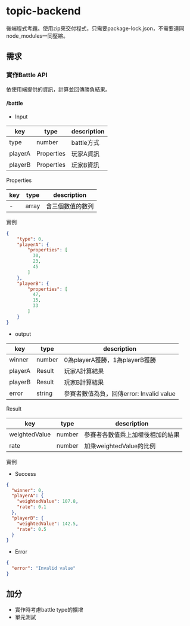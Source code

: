 # topic-backend
後端程式考題。使用zip來交付程式，只需要package-lock.json，不需要連同node_modules一同壓縮。
## 需求
### 實作Battle API
依使用端提供的資訊，計算並回傳勝負結果。
#### /battle
* Input

|key| type       | description |
|---|------------|-------------|
|type| number     | battle方式    |
|playerA| Properties | 玩家A資訊       |
|playerB| Properties | 玩家B資訊       |

Properties

| key |type| description |
|-----|---|-------------|
| -   | array |含三個數值的數列|
實例
```json
{
    "type": 0,
    "playerA": {
        "properties": [
          30,
          23,
          45
        ]
    },
    "playerB": {
        "properties": [
          47,
          15,
          33
        ]
    }
}
```

* output

| key     | type   | description             |
|---------|--------|-------------------------|
| winner  | number | 0為playerA獲勝，1為playerB獲勝 |
| playerA | Result | 玩家A計算結果                 |
| playerB | Result | 玩家B計算結果                 |
| error   | string |參賽者數值為負，回傳error: Invalid value|
Result

| key     | type   | description             |
|---------|--------|-------------------------|
|weightedValue| number |參賽者各數值乘上加權後相加的結果|
|rate| number |加乘weightedValue的比例|

實例
* Success
```json
{
  "winner": 0,
  "playerA": {
    "weightedValue": 107.8,
    "rate": 0.1
  },
  "playerB": {
    "weightedValue": 142.5,
    "rate": 0.5
  }
}
```
* Error
```json
{
  "error": "Invalid value"
}
```

## 加分
* 實作時考慮battle type的擴增
* 單元測試